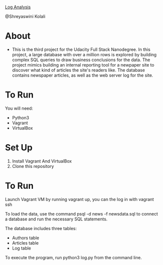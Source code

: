 [Log Analysis](https://github.com/Skolali/log_analysis)

@Shreyaswini Kolali

# About

  - This is the third project for the Udacity Full Stack Nanodegree. In this project, a large database with over a million rows is explored by building complex SQL queries to draw business conclusions for the data. The project mimics building an internal reporting tool for a newpaper site to discover what kind of articles the site's readers like. The database contains newspaper articles, as well as the web server log for the site.

# To Run

You will need:
  - Python3
  - Vagrant
  - VirtualBox

# Set Up
1. Install Vagrant And VirtualBox
2. Clone this repository

# To Run
Launch Vagrant VM by running vagrant up, you can the log in with vagrant ssh

To load the data, use the command psql -d news -f newsdata.sql to connect a database and run the necessary SQL statements.

The database includes three tables:

- Authors table
 - Articles table
- Log table

To execute the program, run python3 log.py from the command line.
